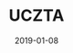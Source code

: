 ---
layout: post
title:  "UCZTA"
date:   2019-01-08
categories: event
eventbrite: "https://www.eventbrite.com/e/uczta-tickets-54036026209"
event_date: 2019-01-20
event_past: false
---